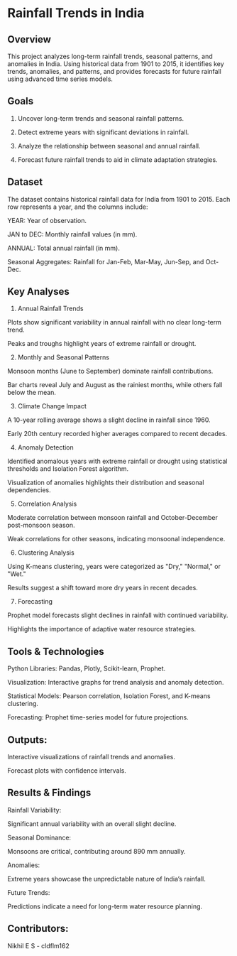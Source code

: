 # Rainfall Trends in India

## Overview

This project analyzes long-term rainfall trends, seasonal patterns, and anomalies in India. Using historical data from 1901 to 2015, it identifies key trends, anomalies, and patterns, and provides forecasts for future rainfall using advanced time series models.

## Goals

1. Uncover long-term trends and seasonal rainfall patterns.

2. Detect extreme years with significant deviations in rainfall.

3. Analyze the relationship between seasonal and annual rainfall.

4. Forecast future rainfall trends to aid in climate adaptation strategies.

## Dataset

The dataset contains historical rainfall data for India from 1901 to 2015. Each row represents a year, and the columns include:

YEAR: Year of observation.

JAN to DEC: Monthly rainfall values (in mm).

ANNUAL: Total annual rainfall (in mm).

Seasonal Aggregates: Rainfall for Jan-Feb, Mar-May, Jun-Sep, and Oct-Dec.

## Key Analyses

1. Annual Rainfall Trends

Plots show significant variability in annual rainfall with no clear long-term trend.

Peaks and troughs highlight years of extreme rainfall or drought.

2. Monthly and Seasonal Patterns

Monsoon months (June to September) dominate rainfall contributions.

Bar charts reveal July and August as the rainiest months, while others fall below the mean.

3. Climate Change Impact

A 10-year rolling average shows a slight decline in rainfall since 1960.

Early 20th century recorded higher averages compared to recent decades.

4. Anomaly Detection

Identified anomalous years with extreme rainfall or drought using statistical thresholds and Isolation Forest algorithm.

Visualization of anomalies highlights their distribution and seasonal dependencies.

5. Correlation Analysis

Moderate correlation between monsoon rainfall and October-December post-monsoon season.

Weak correlations for other seasons, indicating monsoonal independence.

6. Clustering Analysis

Using K-means clustering, years were categorized as "Dry," "Normal," or "Wet."

Results suggest a shift toward more dry years in recent decades.

7. Forecasting

Prophet model forecasts slight declines in rainfall with continued variability.

Highlights the importance of adaptive water resource strategies.

## Tools & Technologies

Python Libraries: Pandas, Plotly, Scikit-learn, Prophet.

Visualization: Interactive graphs for trend analysis and anomaly detection.

Statistical Models: Pearson correlation, Isolation Forest, and K-means clustering.

Forecasting: Prophet time-series model for future projections.

## Outputs:

Interactive visualizations of rainfall trends and anomalies.

Forecast plots with confidence intervals.

## Results & Findings

Rainfall Variability:

Significant annual variability with an overall slight decline.

Seasonal Dominance:

Monsoons are critical, contributing around 890 mm annually.

Anomalies:

Extreme years showcase the unpredictable nature of India’s rainfall.

Future Trends:

Predictions indicate a need for long-term water resource planning.


## Contributors:
Nikhil E S - cldflm162
